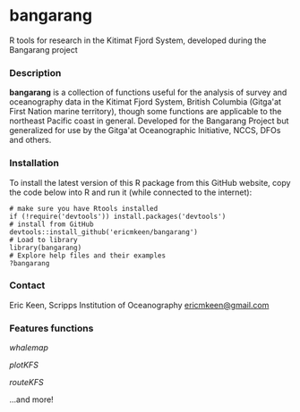 # bangarang
R tools for research in the Kitimat Fjord System, developed during the Bangarang project

### Description

**bangarang** is a collection of functions useful for the analysis of survey and oceanography data in the Kitimat Fjord System, British Columbia (Gitga'at First Nation marine territory), though some functions are applicable to the northeast Pacific coast in general. Developed for the Bangarang Project but generalized for use by the Gitga'at Oceanographic Initiative, NCCS, DFOs and others.

### Installation
To install the latest version of this R package from this GitHub website, copy the code below into R and run it (while connected to the internet):
```
# make sure you have Rtools installed
if (!require('devtools')) install.packages('devtools')
# install from GitHub
devtools::install_github('ericmkeen/bangarang')
# Load to library
library(bangarang)
# Explore help files and their examples
?bangarang
```
### Contact
Eric Keen, Scripps Institution of Oceanography
ericmkeen@gmail.com

### Features functions

*whalemap*

*plotKFS*

*routeKFS*

...and more!
